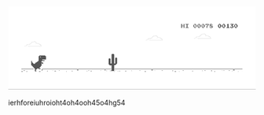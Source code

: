 ![image](https://github.com/sudimuk2017/qwaszx/blob/main/dino.gif)

ierhforeiuhroioht4oh4ooh45o4hg54



